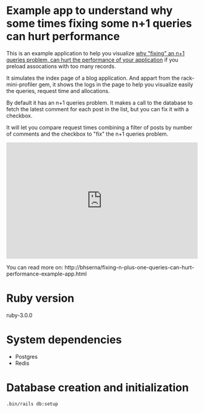 # Example app to understand why some times fixing some n+1 queries can hurt performance

This is an example application to help you visualize [why "fixing" an n+1
queries problem, can hurt the performance of your
application](2021-10-08-fixing-n-plus-1-queries-can-hurt-performance.html) if
you preload assocations with too many records.

It simulates the index page of a blog application. And appart from the
rack-mini-profiler gem, it shows the logs in the page to help you visualize
easily the queries, request time and allocations.

By default it has an n+1 queries problem. It makes a call to the database to
fetch the latest comment for each post in the list, but you can fix it with a
checkbox.

It will let you compare request times combining a filter of posts by number of
comments and the checkbox to "fix" the n+1 queries problem.

<div style="position: relative; padding-bottom: 60.70826306913997%; height: 0;"><iframe src="https://www.loom.com/embed/6405c42e78d74ef29277a2930e2b3834" frameborder="0" webkitallowfullscreen mozallowfullscreen allowfullscreen style="position: absolute; top: 0; left: 0; width: 100%; height: 100%;"></iframe></div>

You can read more on: http://bhserna/fixing-n-plus-one-queries-can-hurt-performance-example-app.html

# Ruby version
ruby-3.0.0

# System dependencies

* Postgres
* Redis

# Database creation and initialization

```
.bin/rails db:setup
```
